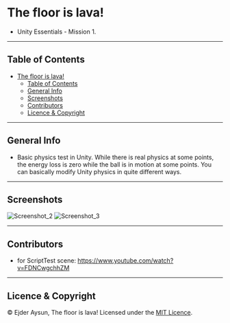 # The floor is lava!
* Unity Essentials - Mission 1.

---
## Table of Contents
- [The floor is lava!](#the-floor-is-lava)
  - [Table of Contents](#table-of-contents)
  - [General Info](#general-info)
  - [Screenshots](#screenshots)
  - [Contributors](#contributors)
  - [Licence & Copyright](#licence--copyright)

---
## General Info
* Basic physics test in Unity. While there is real physics at some points, the energy loss is zero while the ball is in motion at some points. You can basically modify Unity physics in quite different ways.

---
## Screenshots
![Screenshot_2](https://user-images.githubusercontent.com/71559273/184044712-3a021fa8-e438-4f18-8444-975322471c74.png)
![Screenshot_3](https://user-images.githubusercontent.com/71559273/184044728-30ebb86e-c2e1-4df8-901f-6f1be3dc301a.png)

---
## Contributors
* for ScriptTest scene: https://www.youtube.com/watch?v=FDNCwgchhZM

---
## Licence & Copyright
© Ejder Aysun, The floor is lava!
Licensed under the [MIT Licence](https://github.com/EjderAysun/The-floor-is-lava-/blob/main/LICENCE).

